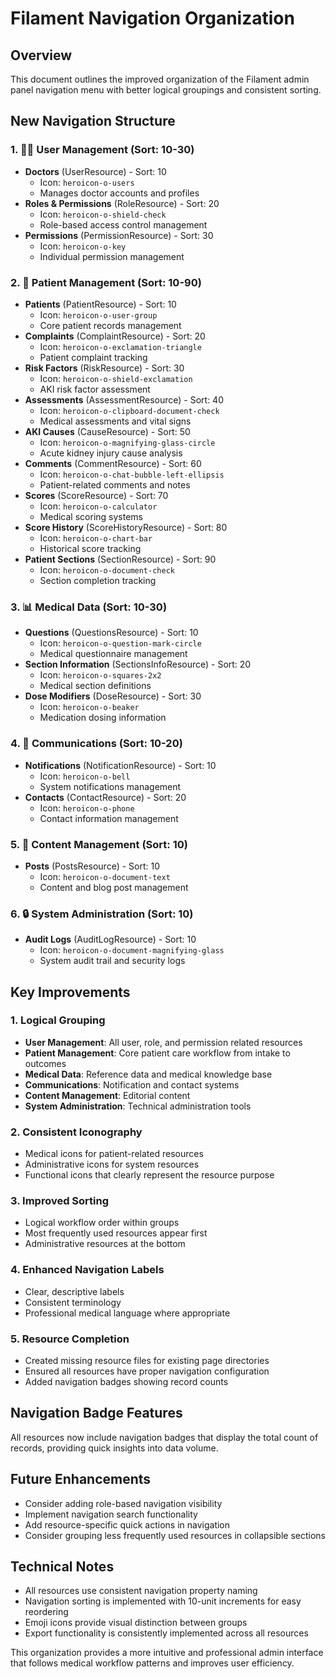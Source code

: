 # Filament Navigation Organization

## Overview
This document outlines the improved organization of the Filament admin panel navigation menu with better logical groupings and consistent sorting.

## New Navigation Structure

### 1. 👨‍⚕️ User Management (Sort: 10-30)
- **Doctors** (UserResource) - Sort: 10
  - Icon: `heroicon-o-users`
  - Manages doctor accounts and profiles
- **Roles & Permissions** (RoleResource) - Sort: 20
  - Icon: `heroicon-o-shield-check`
  - Role-based access control management
- **Permissions** (PermissionResource) - Sort: 30
  - Icon: `heroicon-o-key`
  - Individual permission management

### 2. 🏥 Patient Management (Sort: 10-90)
- **Patients** (PatientResource) - Sort: 10
  - Icon: `heroicon-o-user-group`
  - Core patient records management
- **Complaints** (ComplaintResource) - Sort: 20
  - Icon: `heroicon-o-exclamation-triangle`
  - Patient complaint tracking
- **Risk Factors** (RiskResource) - Sort: 30
  - Icon: `heroicon-o-shield-exclamation`
  - AKI risk factor assessment
- **Assessments** (AssessmentResource) - Sort: 40
  - Icon: `heroicon-o-clipboard-document-check`
  - Medical assessments and vital signs
- **AKI Causes** (CauseResource) - Sort: 50
  - Icon: `heroicon-o-magnifying-glass-circle`
  - Acute kidney injury cause analysis
- **Comments** (CommentResource) - Sort: 60
  - Icon: `heroicon-o-chat-bubble-left-ellipsis`
  - Patient-related comments and notes
- **Scores** (ScoreResource) - Sort: 70
  - Icon: `heroicon-o-calculator`
  - Medical scoring systems
- **Score History** (ScoreHistoryResource) - Sort: 80
  - Icon: `heroicon-o-chart-bar`
  - Historical score tracking
- **Patient Sections** (SectionResource) - Sort: 90
  - Icon: `heroicon-o-document-check`
  - Section completion tracking

### 3. 📊 Medical Data (Sort: 10-30)
- **Questions** (QuestionsResource) - Sort: 10
  - Icon: `heroicon-o-question-mark-circle`
  - Medical questionnaire management
- **Section Information** (SectionsInfoResource) - Sort: 20
  - Icon: `heroicon-o-squares-2x2`
  - Medical section definitions
- **Dose Modifiers** (DoseResource) - Sort: 30
  - Icon: `heroicon-o-beaker`
  - Medication dosing information

### 4. 📢 Communications (Sort: 10-20)
- **Notifications** (NotificationResource) - Sort: 10
  - Icon: `heroicon-o-bell`
  - System notifications management
- **Contacts** (ContactResource) - Sort: 20
  - Icon: `heroicon-o-phone`
  - Contact information management

### 5. 📝 Content Management (Sort: 10)
- **Posts** (PostsResource) - Sort: 10
  - Icon: `heroicon-o-document-text`
  - Content and blog post management

### 6. 🔒 System Administration (Sort: 10)
- **Audit Logs** (AuditLogResource) - Sort: 10
  - Icon: `heroicon-o-document-magnifying-glass`
  - System audit trail and security logs

## Key Improvements

### 1. Logical Grouping
- **User Management**: All user, role, and permission related resources
- **Patient Management**: Core patient care workflow from intake to outcomes
- **Medical Data**: Reference data and medical knowledge base
- **Communications**: Notification and contact systems
- **Content Management**: Editorial content
- **System Administration**: Technical administration tools

### 2. Consistent Iconography
- Medical icons for patient-related resources
- Administrative icons for system resources
- Functional icons that clearly represent the resource purpose

### 3. Improved Sorting
- Logical workflow order within groups
- Most frequently used resources appear first
- Administrative resources at the bottom

### 4. Enhanced Navigation Labels
- Clear, descriptive labels
- Consistent terminology
- Professional medical language where appropriate

### 5. Resource Completion
- Created missing resource files for existing page directories
- Ensured all resources have proper navigation configuration
- Added navigation badges showing record counts

## Navigation Badge Features
All resources now include navigation badges that display the total count of records, providing quick insights into data volume.

## Future Enhancements
- Consider adding role-based navigation visibility
- Implement navigation search functionality
- Add resource-specific quick actions in navigation
- Consider grouping less frequently used resources in collapsible sections

## Technical Notes
- All resources use consistent navigation property naming
- Navigation sorting is implemented with 10-unit increments for easy reordering
- Emoji icons provide visual distinction between groups
- Export functionality is consistently implemented across all resources

This organization provides a more intuitive and professional admin interface that follows medical workflow patterns and improves user efficiency.
